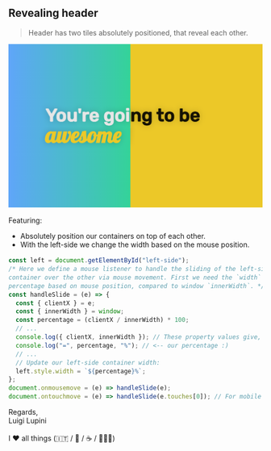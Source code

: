 ## Revealing header

> Header has two tiles absolutely positioned, that reveal each other.

![alt text](./capture.png)

Featuring:

- Absolutely position our containers on top of each other.
- With the left-side we change the width based on the mouse position.

```js
const left = document.getElementById("left-side");
/* Here we define a mouse listener to handle the sliding of the left-side
container over the other via mouse movement. First we need the `width` in
percentage based on mouse position, compared to window `innerWidth`. */
const handleSlide = (e) => {
  const { clientX } = e;
  const { innerWidth } = window;
  const percentage = (clientX / innerWidth) * 100;
  // ...
  console.log({ clientX, innerWidth }); // These property values give,
  console.log("=", percentage, "%"); // <-- our percentage :)
  // ...
  // Update our left-side container width:
  left.style.width = `${percentage}%`;
};
document.onmousemove = (e) => handleSlide(e);
document.ontouchmove = (e) => handleSlide(e.touches[0]); // For mobile
```

Regards, <br />
Luigi Lupini <br />
<br />
I ❤️ all things (🇮🇹 / 🛵 / ☕️ / 👨‍👩‍👧)<br />
